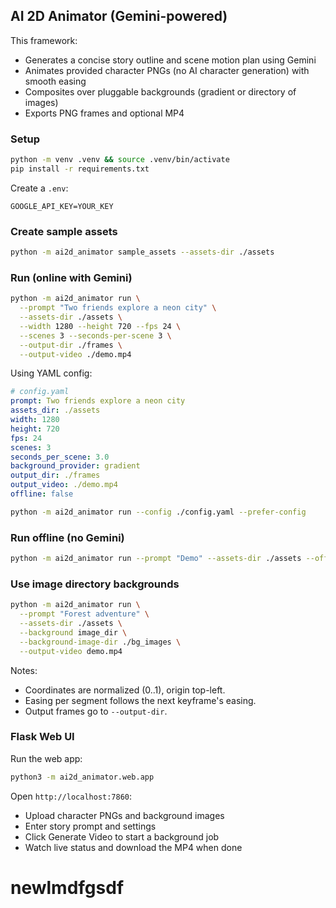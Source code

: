 ## AI 2D Animator (Gemini-powered)

This framework:
- Generates a concise story outline and scene motion plan using Gemini
- Animates provided character PNGs (no AI character generation) with smooth easing
- Composites over pluggable backgrounds (gradient or directory of images)
- Exports PNG frames and optional MP4

### Setup

```bash
python -m venv .venv && source .venv/bin/activate
pip install -r requirements.txt
```

Create a `.env`:

```
GOOGLE_API_KEY=YOUR_KEY
```

### Create sample assets

```bash
python -m ai2d_animator sample_assets --assets-dir ./assets
```

### Run (online with Gemini)

```bash
python -m ai2d_animator run \
  --prompt "Two friends explore a neon city" \
  --assets-dir ./assets \
  --width 1280 --height 720 --fps 24 \
  --scenes 3 --seconds-per-scene 3 \
  --output-dir ./frames \
  --output-video ./demo.mp4
```

Using YAML config:

```yaml
# config.yaml
prompt: Two friends explore a neon city
assets_dir: ./assets
width: 1280
height: 720
fps: 24
scenes: 3
seconds_per_scene: 3.0
background_provider: gradient
output_dir: ./frames
output_video: ./demo.mp4
offline: false
```

```bash
python -m ai2d_animator run --config ./config.yaml --prefer-config
```

### Run offline (no Gemini)

```bash
python -m ai2d_animator run --prompt "Demo" --assets-dir ./assets --offline
```

### Use image directory backgrounds

```bash
python -m ai2d_animator run \
  --prompt "Forest adventure" \
  --assets-dir ./assets \
  --background image_dir \
  --background-image-dir ./bg_images \
  --output-video demo.mp4
```

Notes:
- Coordinates are normalized (0..1), origin top-left.
- Easing per segment follows the next keyframe's easing.
- Output frames go to `--output-dir`.

### Flask Web UI

Run the web app:

```bash
python3 -m ai2d_animator.web.app
```

Open `http://localhost:7860`:
- Upload character PNGs and background images
- Enter story prompt and settings
- Click Generate Video to start a background job
- Watch live status and download the MP4 when done

# newlmdfgsdf
